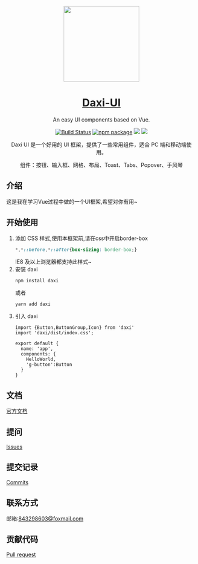 

<p align="center">
  <a href="https://Michcola.github.io/Daxi/">
    <img width="200" src="https://Michcola.github.io/Daxi/daxi.png">
  </a>
</p>

<h1 align="center">
  <a href="https://Michcola.github.io/Daxi/" target="_blank">Daxi-UI</a>
</h1>

<div align="center">

An easy UI components based on Vue.

[![Build Status](https://travis-ci.org/Michcola/Daxi.svg?branch=master)](https://travis-ci.org/Michcola/Daxi)
[![npm package](https://img.shields.io/npm/v/daxi.svg?style=flat-square)](https://www.npmjs.com/package/daxi)
![](https://img.shields.io/badge/language-JavaScript-yellow.svg)
![](https://img.shields.io/badge/license-MIT-000000.svg)
    
</div>

<div align="center">
Daxi UI 是一个好用的 UI 框架，提供了一些常用组件，适合 PC 端和移动端使用。

组件：按钮、输入框、网格、布局、Toast、Tabs、Popover、手风琴
</div>

## 介绍

这是我在学习Vue过程中做的一个UI框架,希望对你有用~

## 开始使用


 1. 添加 CSS 样式,使用本框架前,请在css中开启border-box
    ```css
    *,*::before,*::after{box-sizing: border-box;}
    ```
    IE8 及以上浏览器都支持此样式~
 2. 安装 daxi
    ```
    npm install daxi
    ```
    或者
    ```
    yarn add daxi
    ```
 3. 引入 daxi
    ```
    import {Button,ButtonGroup,Icon} from 'daxi'
    import 'daxi/dist/index.css';
    
    export default {
      name: 'app',
      components: {
        HelloWorld,
        'g-button':Button
      }
    }
    ```
    

## 文档
[官方文档](https://michcola.github.io/Daxi/)
## 提问
[Issues](https://github.com/Michcola/Daxi/issues)
## 提交记录
[Commits](https://github.com/Michcola/Daxi/commits/master)
## 联系方式
邮箱:[843298603@foxmail.com](mailto:843298603@foxmail.com)
## 贡献代码
[Pull request](https://github.com/Michcola/Daxi/pulls)
